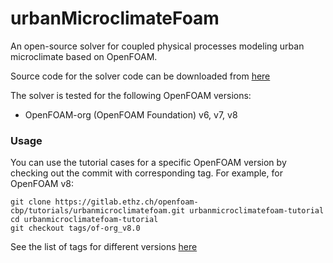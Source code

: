 # urbanMicroclimateFoam

An open-source solver for coupled physical processes modeling urban microclimate based on OpenFOAM.

Source code for the solver code can be downloaded from [here](https://gitlab.ethz.ch/openfoam-cbp/solvers/urbanmicroclimatefoam)

The solver is tested for the following OpenFOAM versions:

* OpenFOAM-org (OpenFOAM Foundation) v6, v7, v8

### Usage

You can use the tutorial cases for a specific OpenFOAM version by checking out the commit with corresponding tag. For example, for OpenFOAM v8:

    git clone https://gitlab.ethz.ch/openfoam-cbp/tutorials/urbanmicroclimatefoam.git urbanmicroclimatefoam-tutorial
    cd urbanmicroclimatefoam-tutorial
    git checkout tags/of-org_v8.0

See the list of tags for different versions [here](https://gitlab.ethz.ch/openfoam-cbp/tutorials/urbanmicroclimatefoam/-/tags)

